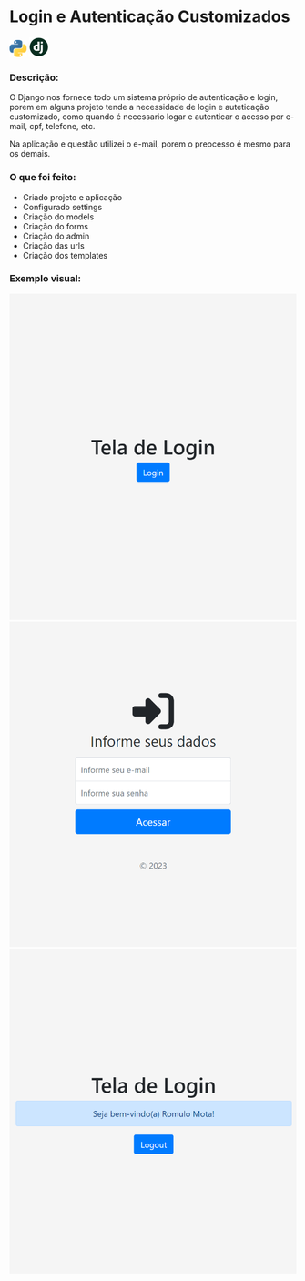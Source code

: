 # Login e Autenticação Customizados 
<img src="images/logo_python.png" width="30"> <img src="images/logo_django.png" width="35">


### Descrição:

O Django nos fornece todo um sistema próprio de autenticação e login,
porem em alguns projeto tende a necessidade de login e auteticação customizado,
como quando é necessario logar e autenticar o acesso por e-mail, cpf, telefone, etc.

Na aplicação e questão utilizei o e-mail, porem o preocesso é mesmo para os demais.

### O que foi feito:

- Criado projeto e aplicação
- Configurado settings 
- Criação do models
- Criação do forms 
- Criação do admin
- Criação das urls
- Criação dos templates

### Exemplo visual:

<img src="images/login_authentication.png" width="750">
<img src="images/login_authentication2.png" width="750">
<img src="images/login_authentication3.png" width="750">
